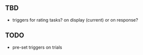## TBD

- triggers for rating tasks? on display (current) or on response?



## TODO

-  pre-set triggers on trials